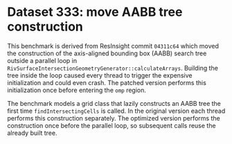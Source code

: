 # Dataset 333: move AABB tree construction

This benchmark is derived from ResInsight commit `04311c64` which moved the construction of the axis-aligned bounding box (AABB) search tree outside a parallel loop in `RivSurfaceIntersectionGeometryGenerator::calculateArrays`. Building the tree inside the loop caused every thread to trigger the expensive initialization and could even crash. The patched version performs this initialization once before entering the `omp` region.

The benchmark models a grid class that lazily constructs an AABB tree the first time `findIntersectingCells` is called. In the original version each thread performs this construction separately. The optimized version performs the construction once before the parallel loop, so subsequent calls reuse the already built tree.
